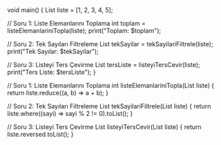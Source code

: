void main() {
  List<int> liste = [1, 2, 3, 4, 5];

  // Soru 1: Liste Elemanlarını Toplama
  int toplam = listeElemanlariniTopla(liste);
  print("Toplam: $toplam");

  // Soru 2: Tek Sayıları Filtreleme
  List<int> tekSayilar = tekSayilariFiltrele(liste);
  print("Tek Sayılar: $tekSayilar");

  // Soru 3: Listeyi Ters Çevirme
  List<int> tersListe = listeyiTersCevir(liste);
  print("Ters Liste: $tersListe");
}

// Soru 1: Liste Elemanlarını Toplama
int listeElemanlariniTopla(List<int> liste) {
  return liste.reduce((a, b) => a + b);
}

// Soru 2: Tek Sayıları Filtreleme
List<int> tekSayilariFiltrele(List<int> liste) {
  return liste.where((sayi) => sayi % 2 != 0).toList();
}

// Soru 3: Listeyi Ters Çevirme
List<T> listeyiTersCevir<T>(List<T> liste) {
  return liste.reversed.toList();
}
